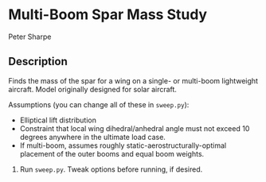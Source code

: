 # Multi-Boom Spar Mass Study
Peter Sharpe

## Description
Finds the mass of the spar for a wing on a single- or multi-boom lightweight aircraft. Model originally designed for solar aircraft.

Assumptions (you can change all of these in `sweep.py`):
* Elliptical lift distribution
* Constraint that local wing dihedral/anhedral angle must not exceed 10 degrees anywhere in the ultimate load case.
* If multi-boom, assumes roughly static-aerostructurally-optimal placement of the outer booms and equal boom weights.

1. Run `sweep.py`. Tweak options before running, if desired.
